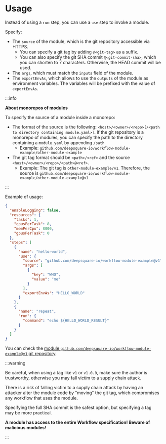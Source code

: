 # Usage

Instead of using a `run` step, you can use a `use` step to invoke a module.

Specify:

- The `source` of the module, which is the git repository accessible via HTTPS.
  - You can specify a git tag by adding `@<git-tag>` as a suffix.
  - You can also specify the git SHA commit `@<git-commit-sha>`, which you can shorten to 7 characters. Otherwise, the HEAD commit will be used.
- The `args`, which must match the `inputs` field of the module.
- The `exportEnvAs`, which allows to use the `outputs` of the module as environment variables. The variables will be prefixed with the value of `exportEnvAs`.

:::info

**About monorepos of modules**

To specify the source of a module inside a monorepo:

- The format of the source is the following: `<host>/<owner>/<repo>[/<path to directory containing module.yaml>]`. If the git repository is a monorepo of modules, you can specify the path to the directory containing a `module.yaml` by appending `/path`
  - Example: `github.com/deepsquare-io/workflow-module-example/other-module-example`
- The git tag format should be `<path>/<ref>` and the source `<host>/<owner>/<repo>/<path>@<ref>`.
  - Example: The git tag is `other-module-example/v1`.
    Therefore, the source is `github.com/deepsquare-io/workflow-module-example/other-module-example@v1`

:::

Example of usage:

```json title="Hello-world workflow"
{
  "enableLogging": false,
  "resources": {
    "tasks": 1,
    "cpusPerTask": 8,
    "memPerCpu": 8000,
    "gpusPerTask": 0
  },
  "steps": [
    {
      "name": "hello-world",
      "use": {
        "source": "github.com/deepsquare-io/workflow-module-example@v1",
        "args": [
          {
            "key": "WHO",
            "value": "me"
          }
        ],
        "exportEnvAs": "HELLO_WORLD"
      }
    },
    {
      "name": "repeat",
      "run": {
        "command": "echo ${HELLO_WORLD_RESULT}"
      }
    }
  ]
}
```

You can check the [module `github.com/deepsquare-io/workflow-module-example@v1` git repository](https://github.com/deepsquare-io/workflow-module-example/tree/v1).

:::warning

Be careful, when using a tag like `v1` or `v1.0.0`, make sure the author is trustworthy, otherwise you may fall victim to a supply chain attack.

There is a risk of falling victim to a supply chain attack by having an attacker alter the module code by "moving" the git tag, which compromises any workflow that uses the module.

Specifying the full SHA commit is the safest option, but specifying a tag may be more practical.

**A module has access to the entire Workflow specification! Beware of malicious modules!**

:::
